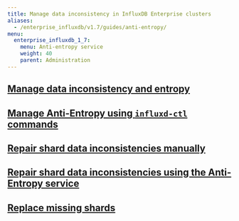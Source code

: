 ```yaml
---
title: Manage data inconsistency in InfluxDB Enterprise clusters
aliases:
  - /enterprise_influxdb/v1.7/guides/anti-entropy/
menu:
  enterprise_influxdb_1_7:
    menu: Anti-entropy service
    weight: 40
    parent: Administration
---
```


## [Manage data inconsistency and entropy](/enterprise_influxdb/v1.7/administration/entropy/manage-entropy)

## [Manage Anti-Entropy using `influxd-ctl` commands](/enterprise_influxdb/v1.7/administration/entropy/anti-entropy-command-line)

## [Repair shard data inconsistencies manually](/enterprise_influxdb/v1.7/administration/entropy/repair-shard-inconsistencies-manually)

## [Repair shard data inconsistencies using the Anti-Entropy service](/enterprise_influxdb/v1.7/administration/entropy/repair-shard-inconsistencies-ae)

## [Replace missing shards](/enterprise_influxdb/v1.7/administration/entropy/replace-missing-shards)

